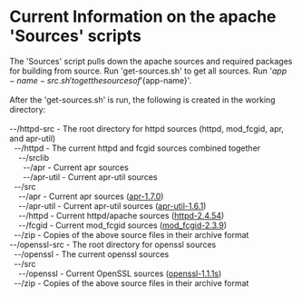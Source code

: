 # Current Information on the apache 'Sources' scripts
The 'Sources' script pulls down the apache sources and required packages for building from source. Run 'get-sources.sh' to get all sources. Run '${app-name}-src.sh' to get the sources of '${app-name}'.<br/>
<br/>
After the 'get-sources.sh' is run, the following is created in the working directory:<br/>
<br/>
--/httpd-src - The root directory for httpd sources (httpd, mod_fcgid, apr, and apr-util)<br/>
&nbsp;&nbsp;--/httpd - The current httpd and fcgid sources combined together<br/>
&nbsp;&nbsp;&nbsp;&nbsp;--/srclib<br/>
&nbsp;&nbsp;&nbsp;&nbsp;&nbsp;&nbsp;--/apr - Current apr sources<br/>
&nbsp;&nbsp;&nbsp;&nbsp;&nbsp;&nbsp;--/apr-util - Current apr-util sources<br/>
&nbsp;&nbsp;--/src<br/>
&nbsp;&nbsp;&nbsp;&nbsp;--/apr - Current apr sources ([apr-1.7.0](https://apr.apache.org/download.cgi))<br/>
&nbsp;&nbsp;&nbsp;&nbsp;--/apr-util - Current apr-util sources ([apr-util-1.6.1](https://apr.apache.org/download.cgi))<br/>
&nbsp;&nbsp;&nbsp;&nbsp;--/httpd - Current httpd/apache sources ([httpd-2.4.54](https://httpd.apache.org/download.cgi))<br/>
&nbsp;&nbsp;&nbsp;&nbsp;--/fcgid - Current mod_fcgid sources ([mod_fcgid-2.3.9](https://httpd.apache.org/download.cgi))<br/>
&nbsp;&nbsp;--/zip - Copies of the above source files in their archive format<br/>
--/openssl-src - The root directory for openssl sources<br/>
&nbsp;&nbsp;--/openssl - The current openssl sources<br/>
&nbsp;&nbsp;--/src<br/>
&nbsp;&nbsp;&nbsp;&nbsp;--/openssl - Current OpenSSL sources ([openssl-1.1.1s](https://www.openssl.org/source/))<br/>
&nbsp;&nbsp;--/zip - Copies of the above source files in their archive format<br/>
